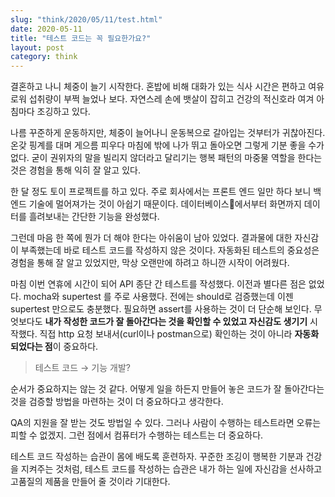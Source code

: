```yaml
---
slug: "think/2020/05/11/test.html"
date: 2020-05-11
title: "테스트 코드는 꼭 필요한가요?"
layout: post
category: think
---
```


결혼하고 나니 체중이 늘기 시작한다.
혼밥에 비해 대화가 있는 식사 시간은 편하고 여유로워 섭취량이 부쩍 늘었나 보다.
자연스레 손에 뱃살이 잡히고 건강의 적신호라 여겨 아침마다 조깅하고 있다.

나름 꾸준하게 운동하지만, 체중이 늘어나니 운동복으로 갈아입는 것부터가 귀찮아진다.
온갖 핑계를 대며 게으름 피우다 마침에 밖에 나가 뛰고 돌아오면 그렇게 기분 좋을 수가 없다.
굳이 권위자의 말을 빌리지 않더라고 달리기는 행복 패턴의 마중물 역할을 한다는 것은 경험을 통해 익히 잘 알고 있다.

한 달 정도 토이 프로젝트를 하고 있다.
주로 회사에서는 프론트 엔드 일만 하다 보니 백 엔드 기술에 멀어져가는 것이 아쉽기 때문이다.
데이터베이스에서부터 화면까지 데이터를 흘려보내는 간단한 기능을 완성했다.

그런데 마음 한 쪽에 뭔가 더 해야 한다는 아쉬움이 남아 있었다.
결과물에 대한 자신감이 부족했는데 바로 테스트 코드를 작성하지 않은 것이다.
자동화된 테스트의 중요성은 경험을 통해 잘 알고 있었지만, 막상 오랜만에 하려고 하니깐 시작이 어려웠다.

마침 이번 연휴에 시간이 되어 API 종단 간 테스트를 작성했다.
이전과 별다른 점은 없었다.
mocha와 supertest 를 주로 사용했다.
전에는 should로 검증했는데 이젠 supertest 만으로도 충분했다.
필요하면 assert를 사용하는 것이 더 단순해 보인다.
무엇보다도 **내가 작성한 코드가 잘 돌아간다는 것을 확인할 수 있었고 자신감도 생기기** 시작했다.
직접 http 요청 보내서(curl이나 postman으로) 확인하는 것이 아니라 **자동화되었다는 점**이 중요하다.

> 테스트 코드 → 기능 개발?

순서가 중요하지는 않는 것 같다.
어떻게 일을 하든지 만들어 놓은 코드가 잘 돌아간다는 것을 검증할 방법을 마련하는 것이 더 중요하다고 생각한다.

QA의 지원을 잘 받는 것도 방법일 수 있다.
그러나 사람이 수행하는 테스트라면 오류는 피할 수 없겠지.
그런 점에서 컴퓨터가 수행하는 테스트는 더 중요하다.

테스트 코드 작성하는 습관이 몸에 배도록 훈련하자.
꾸준한 조깅이 행복한 기분과 건강을 지켜주는 것처럼, 테스트 코드를 작성하는 습관은 내가 하는 일에 자신감을 선사하고 고품질의 제품을 만들어 줄 것이라 기대한다.

